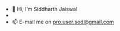 - 👋 Hi, I’m Siddharth Jaiswal
- 
- 📫 E-mail me on pro.user.sod@gmail.com

<!---
sidjai09/sidjai09 is a ✨ special ✨ repository because its `README.md` (this file) appears on your GitHub profile.
You can click the Preview link to take a look at your changes.
--->
